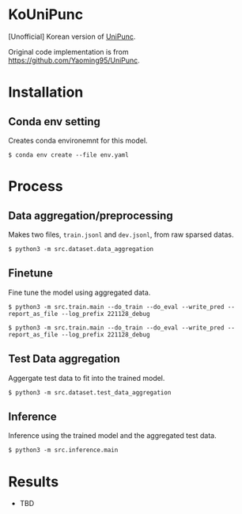 # KoUniPunc

[Unofficial] Korean version of [UniPunc](https://ieeexplore.ieee.org/document/9747131).

Original code implementation is from https://github.com/Yaoming95/UniPunc.

# Installation

## Conda env setting
Creates conda environemnt for this model.
```
$ conda env create --file env.yaml
```

# Process

## Data aggregation/preprocessing
Makes two files, `train.jsonl` and `dev.jsonl`, from raw sparsed datas.
```
$ python3 -m src.dataset.data_aggregation
```


## Finetune
Fine tune the model using aggregated data.
```
$ python3 -m src.train.main --do_train --do_eval --write_pred --report_as_file --log_prefix 221128_debug
```

```
$ python3 -m src.train.main --do_train --do_eval --write_pred --report_as_file --log_prefix 221128_debug
```

## Test Data aggregation
Aggergate test data to fit into the trained model.
```
$ python3 -m src.dataset.test_data_aggregation
```

## Inference
Inference using the trained model and the aggregated test data.
```
$ python3 -m src.inference.main
```


# Results
- TBD